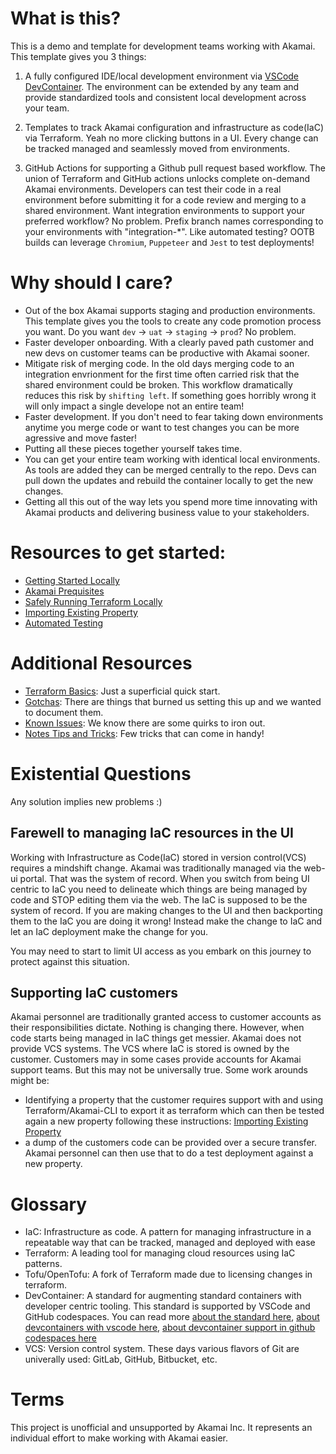 # What is this?
This is a demo and template for development teams working with Akamai.  This template gives you 3 things:
1. A fully configured IDE/local development environment via [VSCode DevContainer](https://code.visualstudio.com/docs/devcontainers/containers).  The environment can be extended by any team and provide standardized tools and consistent local development across your team.  

1. Templates to track Akamai configuration and infrastructure as code(IaC) via Terraform.  Yeah no more clicking buttons in a UI.  Every change can be tracked managed and seamlessly moved from environments. 

1. GitHub Actions for supporting a Github pull request based workflow.  The union of Terraform and GitHub actions unlocks complete on-demand Akamai environments.  Developers can test their code in a real environment before submitting it for a code review and merging to a shared environment. Want integration environments to support your preferred workflow?  No problem.  Prefix branch names corresponding to your environments with "integration-*". Like automated testing?  OOTB builds can leverage `Chromium`, `Puppeteer` and `Jest` to test deployments!  

# Why should I care?
- Out of the box Akamai supports staging and production environments.  This template gives you the tools to create any code promotion process you want.  Do you want `dev` -> `uat` -> `staging` -> `prod`?  No problem.  
- Faster developer onboarding.  With a clearly paved path customer and new devs on customer teams can be productive with Akamai sooner. 
- Mitigate risk of merging code.  In the old days merging code to an integration envrionment for the first time often carried risk that the shared environment could be broken.  This workflow dramatically reduces this risk by `shifting left`.  If something goes horribly wrong it will only impact a single develope not an entire team!
- Faster development. If you don't need to fear taking down environments anytime you merge code or want to test changes you can be more agressive and move faster!
- Putting all these pieces together yourself takes time.  
- You can get your entire team working with identical local environments. As tools are added they can be merged centrally to the repo.  Devs can pull down the updates and rebuild the container locally to get the new changes. 
- Getting all this out of the way lets you spend more time innovating with Akamai products and delivering business value to your stakeholders.

# Resources to get started:
- [Getting Started Locally](docs/getting-started.md)
- [Akamai Prequisites](docs/akamai-prerequisites/akamai-prerequisites.md)
- [Safely Running Terraform Locally](docs/safely-running-terraform-locally.md)
- [Importing Existing Property](docs/importing-existing-property.md)
- [Automated Testing](docs/automated-testing.md) 

# Additional Resources
- [Terraform Basics](docs/terraform-basics.md): Just a superficial quick start.
- [Gotchas](docs/gotchas.md): There are things that burned us setting this up and we wanted to document them.
- [Known Issues](docs/known-issues.md):  We know there are some quirks to iron out. 
- [Notes Tips and Tricks](docs/notes/notes-tips-and-tricks.md): Few tricks that can come in handy!

# Existential Questions
Any solution implies new problems :)


## Farewell to managing IaC resources in the UI
Working with Infrastructure as Code(IaC) stored in version control(VCS) requires a mindshift change.  Akamai was traditionally managed via the web-ui portal. That was the system of record. When you switch from being UI centric to IaC you need to delineate which things are being managed by code and STOP editing them via the web.  The IaC is supposed to be the system of record. If you are making changes to the UI and then backporting them to the IaC you are doing it wrong!  Instead make the change to IaC and let an IaC deployment make the change for you.  

You may need to start to limit UI access as you embark on this journey to protect against this situation.

## Supporting IaC customers
Akamai personnel are traditionally granted access to customer accounts as their responsibilities dictate. Nothing is changing there.  However, when code starts being managed in IaC things get messier.  Akamai does not provide VCS systems.  The VCS where IaC is stored is owned by the customer.  Customers may in some cases provide accounts for Akamai support teams.  But this may not be universally true.  Some work arounds might be:
- Identifying a property that the customer requires support with and using Terraform/Akamai-CLI to export it as terraform which can then be tested again a new property following these instructions: [Importing Existing Property](docs/importing-existing-property.md)
- a dump of the customers code can be provided over a secure transfer.  Akamai personnel can then use that to do a test deployment against a new property.

# Glossary
- IaC: Infrastructure as code.  A pattern for managing infrastructure in a repeatable way that can be tracked, managed and deployed with ease
- Terraform: A leading tool for managing cloud resources using IaC patterns.
- Tofu/OpenTofu: A fork of Terraform made due to licensing changes in terraform.
- DevContainer: A standard for augmenting standard containers with developer centric tooling.  This standard is supported by VSCode and GitHub codespaces.  You can read more [ about the standard here](https://containers.dev/), [about devcontainers with vscode here](https://code.visualstudio.com/docs/devcontainers/containers), [about devcontainer support in github codespaces here](https://docs.github.com/en/codespaces/setting-up-your-project-for-codespaces/adding-a-dev-container-configuration/introduction-to-dev-containers) 
- VCS: Version control system. These days various flavors of Git are univerally used: GitLab, GitHub, Bitbucket, etc.

# Terms
This project is unofficial and unsupported by Akamai Inc.  It represents an individual effort to make working with Akamai easier. 
